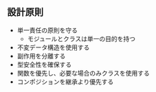 ## 設計原則

- 単一責任の原則を守る
  - モジュールとクラスは単一の目的を持つ
- 不変データ構造を使用する
- 副作用を分離する
- 型安全性を確保する
- 関数を優先し、必要な場合のみクラスを使用する
- コンポジションを継承より優先する
